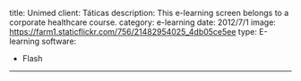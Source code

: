 title: Unimed
client: Táticas
description: This e-learning screen belongs to a corporate healthcare course.
category: e-learning
date: 2012/7/1
image: https://farm1.staticflickr.com/756/21482954025_4db05ce5ee
type: E-learning
software:
- Flash
---

